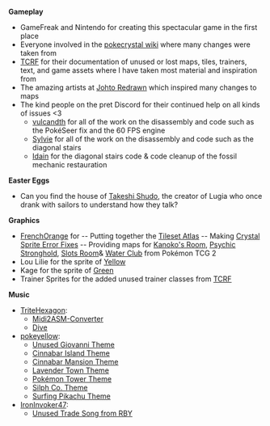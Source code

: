 **Gameplay**

- GameFreak and Nintendo for creating this spectacular game in the first place
- Everyone involved in the [pokecrystal wiki](https://github.com/pret/pokecrystal/wiki/Tutorials) where many changes were taken from
- [TCRF](https://tcrf.net/) for their documentation of unused or lost maps, tiles, trainers, text, and game assets where I have taken most material and inspiration from
- The amazing artists at [Johto Redrawn](https://retroredrawn.com/johto/) which inspired many changes to maps
- The kind people on the pret Discord for their continued help on all kinds of issues <3
  - [vulcandth](https://github.com/vulcandth) for all of the work on the disassembly and code such as the PokéSeer fix and the 60 FPS engine
  - [Sylvie](https://github.com/rangi42) for all of the work on the disassembly and code such as the diagonal stairs
  - [Idain](https://github.com/Idain) for the diagonal stairs code & code cleanup of the fossil mechanic restauration

**Easter Eggs**
- Can you find the house of [Takeshi Shudo](https://lavacutcontent.com/takeshi-shudo-ending-pokemon/), the creator of Lugia who once drank with sailors to understand how they talk?

**Graphics**
- [FrenchOrange](https://github.com/FrenchOrange) for
  -- Putting together the [Tileset Atlas](https://www.deviantart.com/frenchorange/art/Pokemon-Generation-I-and-II-Tile-Atlas-948667086)
  -- Making [Crystal Sprite Error Fixes](https://www.deviantart.com/frenchorange/art/Pokemon-Crystal-Sprite-Errors-918359380)
  -- Providing maps for [Kanoko's Room](https://www.spriters-resource.com/game_boy_gbc/pokemontradingcardgame2/sheet/198826/), [Psychic Stronghold](https://www.spriters-resource.com/game_boy_gbc/pokemontradingcardgame2/sheet/198768/), [Slots Room](https://www.spriters-resource.com/game_boy_gbc/pokemontradingcardgame2/sheet/138703/)& [Water Club](https://www.spriters-resource.com/game_boy_gbc/pokemontradingcardgame2/sheet/185937/) from Pokémon TCG 2
- Lou Lilie for the sprite of [Yellow](https://www.deviantart.com/loulilie/gallery/38635722/pokemon-sprites)
- Kage for the sprite of [Green](https://www.pokecommunity.com/showthread.php?p=7050285)
- Trainer Sprites for the added unused trainer classes from [TCRF](https://tcrf.net/Proto:Pok%C3%A9mon_Gold_and_Silver/Spaceworld_1999_Demo/Graphic_Differences#Trainer_Sprites)

**Music**
- [TriteHexagon](https://github.com/TriteHexagon/Trite_ASM_Repository):
  - [Midi2ASM-Converter](https://github.com/TriteHexagon/Midi2ASM-Converter)
  - [Dive](https://github.com/TriteHexagon/Trite_ASM_Repository/blob/main/normal/dive.asm)
- [pokeyellow](https://github.com/pret/pokeyellow):
  - [Unused Giovanni Theme](https://github.com/pret/pokeyellow/blob/master/audio/music/yellowunusedsong.asm)
  - [Cinnabar Island Theme](https://github.com/pret/pokeyellow/blob/master/audio/music/cinnabar.asm)
  - [Cinnabar Mansion Theme](https://github.com/pret/pokeyellow/blob/master/audio/music/cinnabarmansion.asm)
  - [Lavender Town Theme](https://github.com/pret/pokeyellow/blob/master/audio/music/lavender.asm)
  - [Pokémon Tower Theme](https://github.com/pret/pokeyellow/blob/master/audio/music/pokemontower.asm)
  - [Silph Co. Theme](https://github.com/pret/pokeyellow/blob/master/audio/music/silphco.asm)
  - [Surfing Pikachu Theme](https://github.com/pret/pokeyellow/blob/master/audio/music/surfingpikachu.asm)
- [IronInvoker47](https://drive.google.com/drive/folders/1Fdu5bzncseEciv4_7t4Xoxl-ApOf4Ej6):
  - [Unused Trade Song from RBY](https://tcrf.net/Pok%C3%A9mon_Red_and_Blue#Unused_Song)
